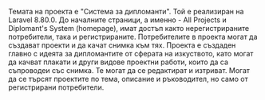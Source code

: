 Темата на проекта е "Система за дипломанти". Той е реализиран на Laravel 8.80.0. До началните страници, а именно - All Projects и Diplomant's System (homepage), имат достъп както нерегистрираните потребители, така и регистрираните. Потребителите в проекта могат да създават проекти и да качат снимка към тях. Проекта е създаден главно с идеята за дипломантите от сферата на изкуството, като могат да качват плакати и други видове проектни работи, които да са съпроводеи със снимка. Те могат да се редактират и изтриват. Могат да се търсят проектите по тема, описание и ръководител, но само от регистрирани потребители.
